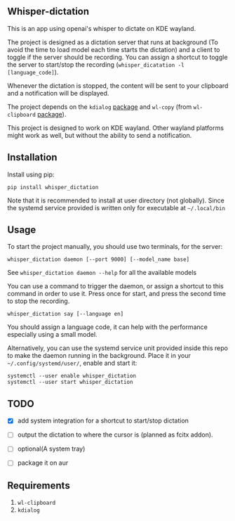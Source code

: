 ## Whisper-dictation

This is an app using openai's whisper to dictate on KDE wayland.  

The project is designed as a dictation server that runs at background (To avoid the time to load model each time starts the dictation) and a client to toggle if the server should be recording. You can assign a shortcut to toggle the server to start/stop the recording (`whisper_dicatation -l [language_code]`).

Whenever the dictation is stopped, the content will be sent to your clipboard and a notification will be displayed.

The project depends on the `kdialog` [package](https://archlinux.org/packages/extra/x86_64/kdialog/) and `wl-copy` (from `wl-clipboard` [package](https://github.com/bugaevc/wl-clipboard)).

This project is designed to work on KDE wayland. Other wayland platforms might work as well, but without the ability to send a notification.

## Installation

Install using pip:

```
pip install whisper_dictation
```

Note that it is recommended to install at user directory (not globally). Since the systemd service provided is written only for executable at `~/.local/bin`

## Usage

To start the project manually, you should use two terminals, for the server:

```
whisper_dictation daemon [--port 9000] [--model_name base]
```

See `whisper_dictation daemon --help` for all the available models

You can use a command to trigger the daemon, or assign a shortcut to this command in order to use it. Press once for start, and press the second time to stop the recording.

```
whisper_dictation say [--language en]
```

You should assign a language code, it can help with the performance especially using a small model.

Alternatively, you can use the systemd service unit provided inside this repo to make the daemon running in the background. Place it in your `~/.config/systemd/user/`, enable and start it:

```
systemctl --user enable whisper_dictation
systemctl --user start whisper_dictation
```

## TODO

- [x] add system integration for a shortcut to start/stop dictation
- [ ] output the dictation to where the cursor is (planned as fcitx addon).
- [ ] optional(A system tray)
- [ ] package it on aur


## Requirements

1. `wl-clipboard`
2. `kdialog`
